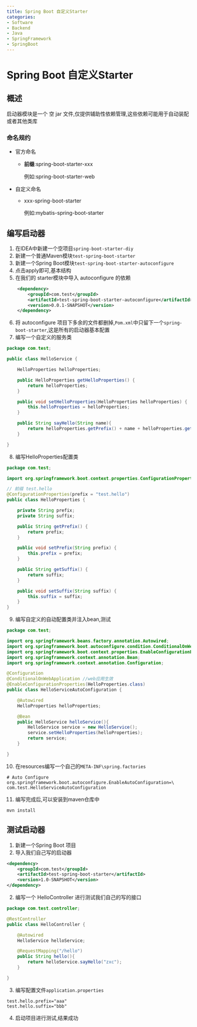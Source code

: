 ```yaml
---
title: Spring Boot 自定义Starter
categories:
- Software
- Backend
- Java
- SpringFramework
- SpringBoot
---
```

# Spring Boot 自定义Starter

## 概述

启动器模块是一个 空 jar 文件,仅提供辅助性依赖管理,这些依赖可能用于自动装配或者其他类库

### 命名规约

- 官方命名

    - **前缀**:spring-boot-starter-xxx

        例如:spring-boot-starter-web

- 自定义命名

    - xxx-spring-boot-starter

        例如:mybatis-spring-boot-starter

## 编写启动器

1. 在IDEA中新建一个空项目`spring-boot-starter-diy`
2. 新建一个普通Maven模块`test-spring-boot-starter`
3. 新建一个Spring Boot模块`test-spring-boot-starter-autoconfigure`
4. 点击apply即可,基本结构
5. 在我们的 starter模块中导入 autoconfigure 的依赖

```xml
    <dependency>
        <groupId>com.test</groupId>
        <artifactId>test-spring-boot-starter-autoconfigure</artifactId>
        <version>0.0.1-SNAPSHOT</version>
    </dependency>
```

6. 将 autoconfigure 项目下多余的文件都删掉,`Pom.xml`中只留下一个`spring-boot-starter`,这是所有的启动器基本配置
7. 编写一个自定义的服务类

```java
package com.test;

public class HelloService {

    HelloProperties helloProperties;

    public HelloProperties getHelloProperties() {
        return helloProperties;
    }

    public void setHelloProperties(HelloProperties helloProperties) {
        this.helloProperties = helloProperties;
    }

    public String sayHello(String name){
        return helloProperties.getPrefix() + name + helloProperties.getSuffix();
    }

}
```

8. 编写HelloProperties配置类

```java
package com.test;

import org.springframework.boot.context.properties.ConfigurationProperties;

// 前缀 test.hello
@ConfigurationProperties(prefix = "test.hello")
public class HelloProperties {

    private String prefix;
    private String suffix;

    public String getPrefix() {
        return prefix;
    }

    public void setPrefix(String prefix) {
        this.prefix = prefix;
    }

    public String getSuffix() {
        return suffix;
    }

    public void setSuffix(String suffix) {
        this.suffix = suffix;
    }
}
```

9. 编写自定义的自动配置类并注入bean,测试

```java
package com.test;

import org.springframework.beans.factory.annotation.Autowired;
import org.springframework.boot.autoconfigure.condition.ConditionalOnWebApplication;
import org.springframework.boot.context.properties.EnableConfigurationProperties;
import org.springframework.context.annotation.Bean;
import org.springframework.context.annotation.Configuration;

@Configuration
@ConditionalOnWebApplication //web应用生效
@EnableConfigurationProperties(HelloProperties.class)
public class HelloServiceAutoConfiguration {

    @Autowired
    HelloProperties helloProperties;

    @Bean
    public HelloService helloService(){
        HelloService service = new HelloService();
        service.setHelloProperties(helloProperties);
        return service;
    }

}
```

10. 在resources编写一个自己的`META-INF\spring.factories`

```properties
# Auto Configure
org.springframework.boot.autoconfigure.EnableAutoConfiguration=\
com.test.HelloServiceAutoConfiguration
```

11. 编写完成后,可以安装到maven仓库中

```shell
mvn install
```

## 测试启动器

1. 新建一个Spring Boot 项目
2. 导入我们自己写的启动器

```xml
<dependency>
    <groupId>com.test</groupId>
    <artifactId>test-spring-boot-starter</artifactId>
    <version>1.0-SNAPSHOT</version>
</dependency>
```

2. 编写一个 HelloController  进行测试我们自己的写的接口

```java
package com.test.controller;

@RestController
public class HelloController {

    @Autowired
    HelloService helloService;

    @RequestMapping("/hello")
    public String hello(){
        return helloService.sayHello("zxc");
    }

}
```

3. 编写配置文件`application.properties`

```properties
test.hello.prefix="aaa"
test.hello.suffix="bbb"
```

4. 启动项目进行测试,结果成功